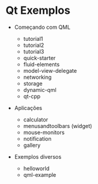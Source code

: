 # Qt Exemplos

- Começando com QML
    - tutorial1
    - tutorial2
    - tutorial3
    - quick-starter
    - fluid-elements
    - model-view-delegate
    - networking
    - storage
    - dynamic-qml
    - qt-cpp

- Aplicações
    - calculator
    - menusandtoolbars (widget)
    - mouse-monitors
    - notification
    - gallery

- Exemplos diversos
    - helloworld
    - qml-example
